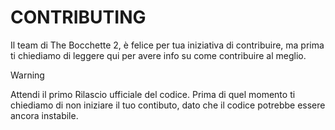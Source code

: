 # CONTRIBUTING
Il team di The Bocchette 2, è felice per tua iniziativa di contribuire, ma prima ti chiediamo di leggere qui per avere info su come contribuire al meglio.
> [!WARNING]
> Attendi il primo Rilascio ufficiale del codice. Prima di quel momento ti chiediamo di non iniziare il tuo contibuto, dato che il codice potrebbe essere ancora instabile.

<!-- 

-->
